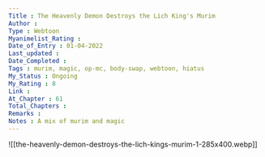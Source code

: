 ```yaml
---
Title : The Heavenly Demon Destroys the Lich King's Murim
Author :
Type : Webtoon
Myanimelist_Rating :
Date_of_Entry : 01-04-2022
Last_updated :
Date_Completed :
Tags : murim, magic, op-mc, body-swap, webtoon, hiatus
My_Status : Ongoing
My_Rating : 8
Link :
At_Chapter : 61
Total_Chapters :
Remarks :
Notes : A mix of murim and magic
---
```

![[the-heavenly-demon-destroys-the-lich-kings-murim-1-285x400.webp]]
